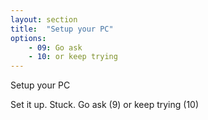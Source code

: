 ```yaml
---
layout: section
title:  "Setup your PC"
options:
    - 09: Go ask
    - 10: or keep trying
---
```

Setup your PC

Set it up. Stuck. Go ask (9) or keep trying (10)
